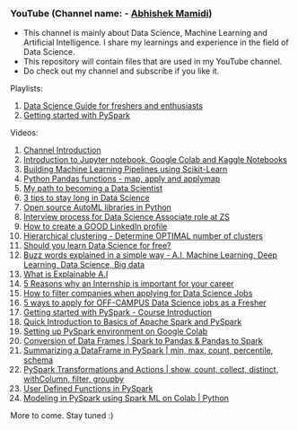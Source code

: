 ### YouTube (Channel name: - [Abhishek Mamidi](https://www.youtube.com/channel/UCr2uD7VzAGWjWG3BK8w_6jA))
- This channel is mainly about Data Science, Machine Learning and Artificial Intelligence. I share my learnings and experience in the field of Data Science.
- This repository will contain files that are used in my YouTube channel.
- Do check out my channel and subscribe if you like it.

Playlists:
1. [Data Science Guide for freshers and enthusiasts](https://www.youtube.com/watch?v=JaXTKz2kezQ&list=PLX-qVd8z5JGc0ntwNB-_npdTvDECCgIuE)
2. [Getting started with PySpark](https://www.youtube.com/playlist?list=PLX-qVd8z5JGeolxBVY4APHUnkbFEHJqu5)

Videos:
1. [Channel Introduction](https://www.youtube.com/watch?v=a32IMlf1kio)
2. [Introduction to Jupyter notebook, Google Colab and Kaggle Notebooks](https://www.youtube.com/watch?v=7cCfFSTkDrs)
3. [Building Machine Learning Pipelines using Scikit-Learn](https://www.youtube.com/watch?v=0UprEIU3i7o)
4. [Python Pandas functions - map, apply and applymap](https://www.youtube.com/watch?v=G5GVEmfi1F8)
5. [My path to becoming a Data Scientist](https://www.youtube.com/watch?v=JaXTKz2kezQ)
6. [3 tips to stay long in Data Science](https://www.youtube.com/watch?v=HszJ6qcVhAg)
7. [Open source AutoML libraries in Python](https://www.youtube.com/watch?v=GqbFTj03rqI&t=3s)
8. [Interview process for Data Science Associate role at ZS](https://www.youtube.com/watch?v=hvZCw9WAlSA)
9. [How to create a GOOD LinkedIn profile](https://www.youtube.com/watch?v=kuosehYYTls)
10. [Hierarchical clustering - Determine OPTIMAL number of clusters](https://www.youtube.com/watch?v=4DInt3H2UNE)
11. [Should you learn Data Science for free?](https://www.youtube.com/watch?v=K2jixcA0maA)
12. [Buzz words explained in a simple way - A.I, Machine Learning, Deep Learning, Data Science, Big data](https://www.youtube.com/watch?v=heTQ45FGTSo)
13. [What is Explainable A.I](https://www.youtube.com/watch?v=YRF2qvLSPq0)
14. [5 Reasons why an Internship is important for your career](https://www.youtube.com/watch?v=uhOktFNeHnE)
15. [How to filter companies when applying for Data Science Jobs](https://www.youtube.com/watch?v=zvdwo2KCAHE)
16. [5 ways to apply for OFF-CAMPUS Data Science jobs as a Fresher](https://www.youtube.com/watch?v=Bf7GifiYLx4&t=2s)
17. [Getting started with PySpark - Course Introduction](https://www.youtube.com/watch?v=2NrWSL_qh3A&t=21s)
18. [Quick Introduction to Basics of Apache Spark and PySpark](https://www.youtube.com/watch?v=82-cEHit1Uk)
19. [Setting up PySpark environment on Google Colab](https://www.youtube.com/watch?v=r5PbUuLUZiE)
20. [Conversion of Data Frames | Spark to Pandas & Pandas to Spark](https://youtu.be/EOZtqFTpkTQ)
21. [Summarizing a DataFrame in PySpark | min, max, count, percentile, schema](https://youtu.be/_bK7m7rp1QU)
22. [PySpark Transformations and Actions | show, count, collect, distinct, withColumn, filter, groupby](https://www.youtube.com/watch?v=ROktlHkcVBY)
23. [User Defined Functions in PySpark](https://youtu.be/TRhFkywDxR8)
24. [Modeling in PySpark using Spark ML on Colab | Python](https://youtu.be/UR2zQwwoP08)

More to come. Stay tuned :)
